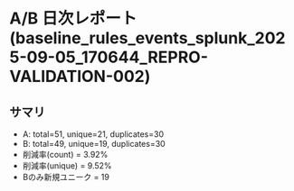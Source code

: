 # A/B 日次レポート (baseline_rules_events_splunk_2025-09-05_170644_REPRO-VALIDATION-002)

## サマリ
- A: total=51, unique=21, duplicates=30
- B: total=49, unique=19, duplicates=30
- 削減率(count) = 3.92%
- 削減率(unique) = 9.52%
- Bのみ新規ユニーク = 19
